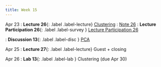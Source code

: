 ```yaml
---
title: Week 15
---
```



Apr 23
: **Lecture 26**{: .label .label-lecture} [Clustering](lecture/lec26)
    : [Note 26](https://ds100.org/course-notes/clustering/clustering.html)
: **Lecture Participation 26**{: .label .label-survey } [Lecture Participation 26](https://app.sli.do/event/vt6LcX82NeCyR54pWm6Bk5/embed/polls/90430eb4-747b-4225-b2fd-8115c565348d)

: **Discussion 13**{: .label .label-disc } [PCA](https://drive.google.com/file/d/1KZAc2TshjEvBtyFQoihqsHjrJs9VyAPY/view?usp=sharing)

Apr 25
: **Lecture 27**{: .label .label-lecture} Guest + closing

Apr 26
: **Lab 13**{: .label .label-lab } Clustering (due Apr 30)

